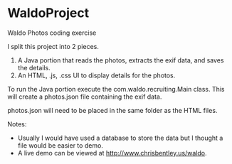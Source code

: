 # WaldoProject
Waldo Photos coding exercise

I split this project into 2 pieces.
1. A Java portion that reads the photos, extracts the exif data, and saves the details.
2. An HTML, .js, .css UI to display details for the photos.


To run the Java portion execute the com.waldo.recruiting.Main class. 
This will create a photos.json file containing the exif data.

photos.json will need to be placed in the same folder as the HTML files.

Notes:
- Usually I would have used a database to store the data but I thought a file would be easier to demo.
- A live demo can be viewed at http://www.chrisbentley.us/waldo.
